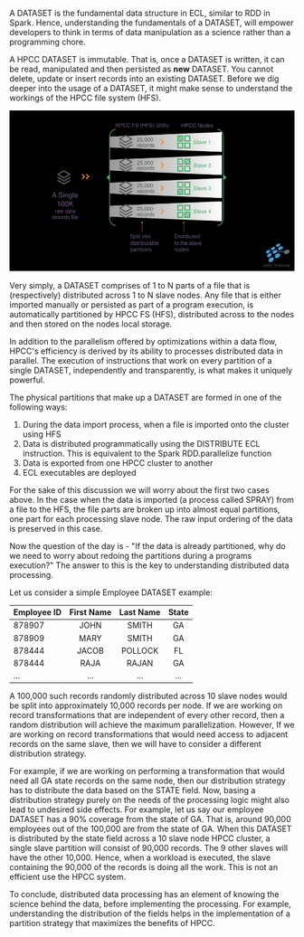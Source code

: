 A DATASET is the fundamental data structure in ECL, similar to RDD in Spark. Hence, understanding the fundamentals of a DATASET, will empower developers to think in terms of data manipulation as a science rather than a programming chore.

A HPCC DATASET is immutable. That is, once a DATASET is written, it can be read, manipulated and then persisted as **new** DATASET. You cannot delete, update or insert records into an existing DATASET. Before we dig deeper into the usage of a DATASET, it might make sense to understand the workings of the HPCC file system (HFS). 

<img src="/assets/images/hpcc_fs.jpeg"/>

Very simply, a DATASET comprises of 1 to N parts of a file that is (respectively) distributed across 1 to N slave nodes. Any file that is either imported manually or persisted as part of a program execution, is automatically partitioned by HPCC FS (HFS), distributed across to the nodes and then stored on the nodes local storage. 

In addition to the parallelism offered by optimizations within a data flow, HPCC's efficiency is derived by its ability to processes distributed data in parallel. The execution of instructions that work on every partition of a single DATASET, independently and transparently, is what makes it uniquely powerful.  

The physical partitions that make up a DATASET are formed in one of the following ways:

1. During the data import process, when a file is imported onto the cluster using HFS
1. Data is distributed programmatically using the DISTRIBUTE ECL instruction. This is equivalent to the Spark RDD.parallelize function
1. Data is exported from one HPCC cluster to another
1. ECL executables are deployed

For the sake of this discussion we will worry about the first two cases above. In the case when the data is imported (a process called SPRAY) from a file to the HFS, the file parts are broken up into almost equal partitions, one part for each processing slave node. The raw input ordering of the data is preserved in this case.

Now the question of the day is - "If the data is already partitioned, why do we need to worry about redoing the partitions during a programs execution?" The answer to this is the key to understanding distributed data processing. 

Let us consider a simple Employee DATASET example:


| Employee ID   | First Name    | Last Name     |    State      |
| ------------- |:-------------:|:-------------:|:-------------:|
|878907|JOHN|SMITH|GA|
|878909|MARY|SMITH|GA|
|878444|JACOB|POLLOCK|FL|
|878444|RAJA|RAJAN|GA|
|...|...|...|...|

A 100,000 such records randomly distributed across 10 slave nodes would be split into approximately 10,000 records per node. If we are working on record transformations that are independent of every other record, then a random distribution will achieve the maximum parallelization. However, If we are working on record transformations that would need access to adjacent records on the same slave, then we will have to consider a different distribution strategy.

For example, if we are working on performing a transformation that would need all GA state records on the same node, then our distribution strategy has to distribute the data based on the STATE field. Now, basing a distribution strategy purely on the needs of the processing logic might also lead to undesired side effects. For example, let us say our employee DATASET has a 90% coverage from the state of GA. That is, around 90,000 employees out of the 100,000 are from the state of GA. When this DATASET is distributed by the state field across a 10 slave node HPCC cluster, a single slave partition will consist of 90,000 records. The 9 other slaves will have the other 10,000. Hence, when a workload is executed, the slave containing the 90,000 of the records is doing all the work. This is not an efficient use the HPCC system.

To conclude, distributed data processing has an element of knowing the science behind the data, before implementing the processing. For example, understanding the distribution of the fields helps in the implementation of a partition strategy that maximizes the benefits of HPCC.